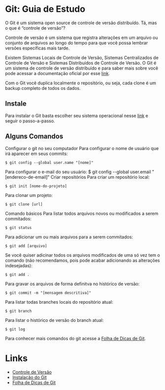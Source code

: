 # Git: Guia de Estudo

O Git é um sistema open source de controle de versão distribuído. Tá, mas o que é “controle de versão”?

Controle de versão é um sistema que registra alterações em um arquivo ou conjunto de arquivos ao longo do tempo para que você possa lembrar versões específicas mais tarde. 

Existem Sistemas Locais de Controle de Versão, Sistemas Centralizados de Controle de Versão e Sistemas Distribuídos de Controle de Versão. O Git é um sistema de controle de versão distribuído e para saber mais sobre você pode acessar a documentação oficial por esse [link](https://git-scm.com/book/pt-br/v2/Come%C3%A7ando-Sobre-Controle-de-Vers%C3%A3o).

Com o Git você duplica localmente o repositório, ou seja, cada clone é um backup completo de todos os dados.

## Instale
Para instalar o Git basta escolher seu sistema operacional nesse [link](https://git-scm.com/downloads) e seguir o passo-a-passo.

## Alguns Comandos
Configurar o git no seu computador
Para configurar o nome de usuário que irá aparecer em seus commits:

`$ git config --global user.name "[nome]"`

Para configurar o e-mail do seu usuário:
$ git config --global user.email "[endereco-de-email]"
Criar repositórios
Para criar um repositório local:

`$ git init [nome-do-projeto]`

Para clonar um projeto:

`$ git clone [url]`

Comando básicos
Para listar todos arquivos novos ou modificados a serem commitados:

`$ git status`

Para adicionar um ou mais arquivos para a serem commitados:

`$ git add [arquivo]`

Se você quiser adicinar todos os arquivos modificados de uma só vez tem o comando (não recomendamos, pois pode acabar adicionando as alterações indesejadas):

`$ git add .`

Para gravar os arquivos de forma definitva no histórico de versão:

`$ git commit -m "[mensagem descritiva]"`

Para listar todas branches locais do repositório atual:

`$ git branch`

Para listar o histórico de versão do branch atual:

`$ git log`

Para conhecer mais comandos do git acesse a [Folha de Dicas de Git](https://github.github.com/training-kit/downloads/pt_BR/github-git-cheat-sheet.pdf).

# Links

* [Controle de Versão](https://git-scm.com/book/pt-br/v2/Come%C3%A7ando-Sobre-Controle-de-Vers%C3%A3o)
* [Instalação do Git](https://git-scm.com/downloads)
* [Folha de Dicas de Git](https://github.github.com/training-kit/downloads/pt_BR/github-git-cheat-sheet.pdf)
